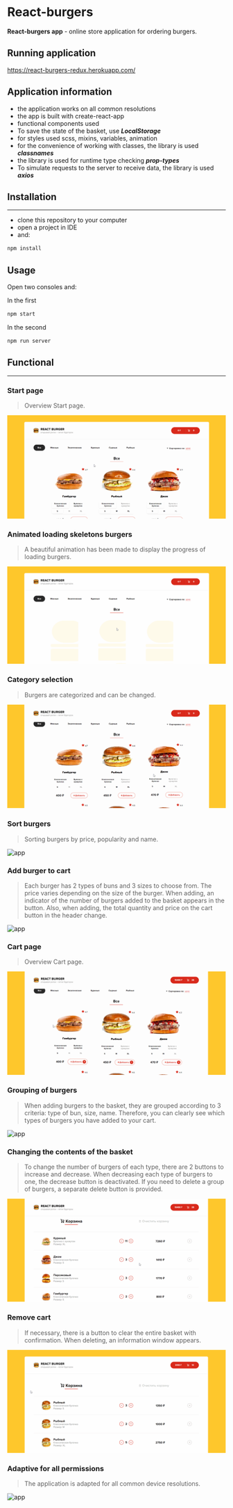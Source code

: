 # React-burgers

**React-burgers app** - online store application for ordering burgers.

## Running application

https://react-burgers-redux.herokuapp.com/

## Application information

+ the application works on all common resolutions
+ the app is built with create-react-app
+ functional components used
+ To save the state of the basket, use ___**LocalStorage**___
+ for styles used scss, mixins, variables, animation
+ for the convenience of working with classes, the library is used ___**classnames**___
+ the library is used for runtime type checking ___**prop-types**___
+ To simulate requests to the server to receive data, the library is used ___**axios**___

## Installation
___
+ clone this repository to your computer
+ open a project in IDE
+ and:

```javascript
npm install
```

## Usage

Open two consoles and:

In the first
```javascript
npm start
```
In the second
```javascript
npm run server
```

## Functional
___
### Start page

>Overview Start page.

![app](./src/assets/screens/functional.gif)

### Animated loading skeletons burgers

>A beautiful animation has been made to display the progress of loading burgers.

![app](./src/assets/screens/no-data-loading.gif)

### Category selection

>Burgers are categorized and can be changed.

![app](./src/assets/screens/category.gif)

### Sort burgers

>Sorting burgers by price, popularity and name.

![app](./src/assets/screens/sort.gif)

### Add burger to cart

>Each burger has 2 types of buns and 3 sizes to choose from. The price varies depending on the size of the burger. When adding, an indicator of the number of burgers added to the basket appears in the button. Also, when adding, the total quantity and price on the cart button in the header change.

![app](./src/assets/screens/add-to-cart.gif)

### Cart page

>Overview Cart page.

![app](./src/assets/screens/cart.gif)

### Grouping of burgers

>When adding burgers to the basket, they are grouped according to 3 criteria: type of bun, size, name. Therefore, you can clearly see which types of burgers you have added to your cart.

![app](./src/assets/screens/cart-grouping.gif)

### Changing the contents of the basket

>To change the number of burgers of each type, there are 2 buttons to increase and decrease. When decreasing each type of burgers to one, the decrease button is deactivated. If you need to delete a group of burgers, a separate delete button is provided.

![app](./src/assets/screens/cart-one.gif)

### Remove cart

>If necessary, there is a button to clear the entire basket with confirmation. When deleting, an information window appears.

![app](./src/assets/screens/cart-remove.gif)

### Adaptive for all permissions

>The application is adapted for all common device resolutions.

![app](./src/assets/screens/adaptive.gif)